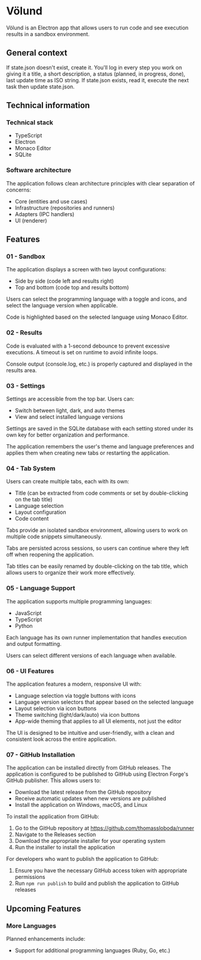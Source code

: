 # Völund

Völund is an Electron app that allows users to run code and see execution results in a sandbox environment.

## General context

If state.json doesn't exist, create it. You'll log in every step you work on giving it a title, a short description, a status (planned, in progress, done), last update time as ISO string.
If state.json exists, read it, execute the next task then update state.json.

## Technical information

### Technical stack

- TypeScript
- Electron
- Monaco Editor
- SQLite

### Software architecture

The application follows clean architecture principles with clear separation of concerns:
- Core (entities and use cases)
- Infrastructure (repositories and runners)
- Adapters (IPC handlers)
- UI (renderer)

## Features

### 01 - Sandbox

The application displays a screen with two layout configurations:
- Side by side (code left and results right)
- Top and bottom (code top and results bottom)

Users can select the programming language with a toggle and icons, and select the language version when applicable.

Code is highlighted based on the selected language using Monaco Editor.

### 02 - Results

Code is evaluated with a 1-second debounce to prevent excessive executions. A timeout is set on runtime to avoid infinite loops.

Console output (console.log, etc.) is properly captured and displayed in the results area.

### 03 - Settings

Settings are accessible from the top bar. Users can:
- Switch between light, dark, and auto themes
- View and select installed language versions

Settings are saved in the SQLite database with each setting stored under its own key for better organization and performance.

The application remembers the user's theme and language preferences and applies them when creating new tabs or restarting the application.

### 04 - Tab System

Users can create multiple tabs, each with its own:
- Title (can be extracted from code comments or set by double-clicking on the tab title)
- Language selection
- Layout configuration
- Code content

Tabs provide an isolated sandbox environment, allowing users to work on multiple code snippets simultaneously.

Tabs are persisted across sessions, so users can continue where they left off when reopening the application.

Tab titles can be easily renamed by double-clicking on the tab title, which allows users to organize their work more effectively.

### 05 - Language Support

The application supports multiple programming languages:
- JavaScript
- TypeScript
- Python

Each language has its own runner implementation that handles execution and output formatting.

Users can select different versions of each language when available.

### 06 - UI Features

The application features a modern, responsive UI with:
- Language selection via toggle buttons with icons
- Language version selectors that appear based on the selected language
- Layout selection via icon buttons
- Theme switching (light/dark/auto) via icon buttons
- App-wide theming that applies to all UI elements, not just the editor

The UI is designed to be intuitive and user-friendly, with a clean and consistent look across the entire application.

### 07 - GitHub Installation

The application can be installed directly from GitHub releases. The application is configured to be published to GitHub using Electron Forge's GitHub publisher. This allows users to:
- Download the latest release from the GitHub repository
- Receive automatic updates when new versions are published
- Install the application on Windows, macOS, and Linux

To install the application from GitHub:
1. Go to the GitHub repository at https://github.com/thomassloboda/runner
2. Navigate to the Releases section
3. Download the appropriate installer for your operating system
4. Run the installer to install the application

For developers who want to publish the application to GitHub:
1. Ensure you have the necessary GitHub access token with appropriate permissions
2. Run `npm run publish` to build and publish the application to GitHub releases

## Upcoming Features

### More Languages

Planned enhancements include:
- Support for additional programming languages (Ruby, Go, etc.)
